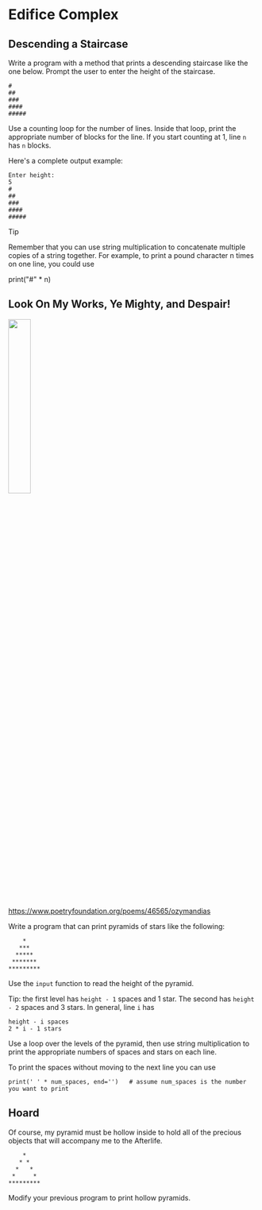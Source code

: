 # Edifice Complex

## Descending a Staircase

Write a program with a method that prints a descending staircase like the one below. Prompt the user to enter the height of the staircase.

```
#
##
###
####
#####
```

Use a counting loop for the number of lines. Inside that loop, print the appropriate number of blocks for the line. If you start counting at 1, line `n` has `n` blocks.

Here's a complete output example:

```
Enter height:
5
#
##
###
####
#####
```

Tip

Remember that you can use string multiplication to concatenate multiple copies of a string together. For example, to print a pound character n times on one line, you could use

print("#" * n)


## Look On My Works, Ye Mighty, and Despair!

<img src="https://upload.wikimedia.org/wikipedia/en/1/1c/Iron_Maiden_-_Powerslave.jpg" width="30%" />

https://www.poetryfoundation.org/poems/46565/ozymandias

Write a program that can print pyramids of stars like the following:

```
    *
   ***
  *****
 *******
*********
```

Use the `input` function to read the height of the pyramid.

Tip: the first level has `height - 1` spaces and 1 star. The second has `height - 2` spaces and 3 stars. In general, line `i` has

```
height - i spaces
2 * i - 1 stars
```

Use a loop over the levels of the pyramid, then use string multiplication to print the appropriate numbers of spaces and stars on each line.

To print the spaces without moving to the next line you can use

```
print(' ' * num_spaces, end='')   # assume num_spaces is the number you want to print
```

## Hoard

Of course, my pyramid must be hollow inside to hold all of the precious objects that will accompany me to the Afterlife.

```
    *
   * *
  *   *
 *     *
*********
```

Modify your previous program to print hollow pyramids.

